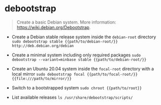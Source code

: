 # debootstrap
> Create a basic Debian system.
> More information: <https://wiki.debian.org/Debootstrap>.

- Create a Debian stable release system inside the `debian-root` directory
`sudo debootstrap stable {{path/to/debian-root/}} http://deb.debian.org/debian`

- Create a minimal system including only required packages
`sudo debootstrap --variant=minbase stable {{path/to/debian-root/}}`

- Create an Ubuntu 20.04 system inside the `focal-root` directory with a local mirror
`sudo debootstrap focal {{path/to/focal-root/}} {{file:///path/to/mirror/}}`

- Switch to a bootstrapped system
`sudo chroot {{path/to/root}}`

- List available releases
`ls /usr/share/debootstrap/scripts/`

